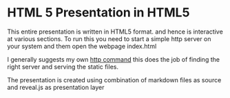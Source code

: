 # HTML 5 Presentation in HTML5

This entire presentation is written in HTML5 format. and hence is interactive at various sections. To run this you need to start a simple http server on your system and them open the webpage index.html

I generally suggests my own [http command](https://github.com/anantshri/script-collection/blob/master/Shell/http) this does the job of finding the right server and serving the static files.

The presentation is created using combination of markdown files as source and reveal.js as presentation layer

 